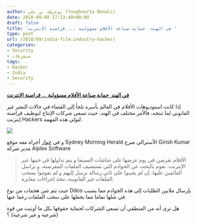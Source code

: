 ```yaml
---
author: يوغرطة بن علي (Youghourta Benali)
date: 2010-09-09 17:13:40+00:00
draft: false
title: 'في الهند  حماية صناعة الأفلام مسؤولية ... قراصنة الإنترنت '
type: post
url: /2010/09/india-film-industry-hacker/
categories:
- Security
- متفرقات
tags:
- Hacker
- India
- Security
---
```


**[في الهند  حماية صناعة الأفلام مسؤولية ... قراصنة الإنترنت](https://www.it-scoop.com/2010/09/india-film-industry-hacker)**


إذا كانت استوديوهات الأفلام في العالم بأسره تلجأ إلى القضاء في حالات النشر غير القانوني لما تنتجه، فالأمر مختلف في الهند، حيث تسعى شركات الإنتاج لتوظيف قراصنة إنترنت Hackers لتولي هذه المهمة.


[![](http://images.smh.com.au/2010/09/08/1913366/piracy_lead-420x0.jpg)
](https://www.it-scoop.com/2010/09/india-film-industry-hacker)




و في [حوار](http://www.smh.com.au/technology/technology-news/film-industry-hires-cyber-hitmen-to-take-down-internet-pirates-20100907-14ypv.html) أجراه معه موقع Sydney Morning Herald الأسترالي صرح Girish Kumar مدير شركة Aiplex Software


<blockquote>الأفلام تقرصن في يوم عرضها على شاشات السينما و يتم تداولها في حينها عبر الإنترنت. نقوم بالبحث عن الخوادم التي تستضيف الملفات المقرصنة، و نراسل القائمين عليها، إن لم يجيبوا على ثاني رسالة ترسل إليهم و لم يقوموا بسحب الملفات غير القانونية، نتخذ إجراءات مغايرة.</blockquote>


حيث تتم شن هجمات من نوع Ddos بإرسال ملايين الطلبات إلى هذه الخوادم مما يسبب في شلها تماما مما يجعلها على سحب الملفات رغما عنها.

هل ترى أنه من المنطقي أن تسعى الشركات لحماية حقوقها بكل ما أوتيت من قوة (شرعية و غير شرعية) ؟
